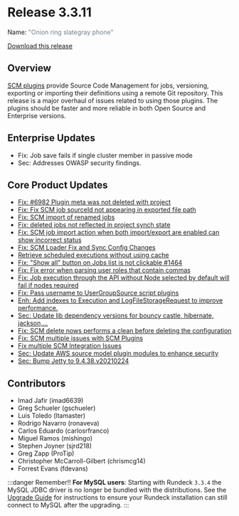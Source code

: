 # Release 3.3.11

Name: <span style="color: slategray"><span class="glyphicon glyphicon-phone"></span> "Onion ring slategray phone"</span>

[Download this release](https://download.rundeck.com/3.3.11/index.html)

## Overview
[SCM plugins](/administration/projects/scm/git) provide Source Code Management for jobs, versioning, exporting or importing their definitions using a remote Git repository.  This release is a major overhaul of issues related to using those plugins.  The plugins should be faster and more reliable in both Open Source and Enterprise versions.

## Enterprise Updates

* Fix: Job save fails if single cluster member in passive mode
* Sec: Addresses OWASP security findings.


## Core Product Updates

* [Fix: #6982 Plugin meta was not deleted with project](https://github.com/rundeck/rundeck/pull/7027)
* [Fix: Fix SCM job sourceId not appearing in exported file path ](https://github.com/rundeck/rundeck/pull/7026)
* [Fix: SCM import of renamed jobs](https://github.com/rundeck/rundeck/pull/7020)
* [Fix: deleted jobs not reflected in project synch state](https://github.com/rundeck/rundeck/pull/7018)
* [Fix: SCM job import action when both import/export are enabled can show incorrect status](https://github.com/rundeck/rundeck/pull/7017)
* [Fix: SCM Loader Fix and Sync Config Changes](https://github.com/rundeck/rundeck/pull/7015)
* [Retrieve scheduled executions without using cache](https://github.com/rundeck/rundeck/pull/6942)
* [Fix: &quot;Show all&quot; button on Jobs list is not clickable #1464](https://github.com/rundeck/rundeck/pull/6936)
* [Fix: Fix error when parsing user roles that contain commas](https://github.com/rundeck/rundeck/pull/6935)
* [Fix: Job execution through the API without Node selected by default will fail if nodes required](https://github.com/rundeck/rundeck/pull/6934)
* [Fix: Pass username to UserGroupSource script plugins](https://github.com/rundeck/rundeck/pull/6933)
* [Enh: Add indexes to Execution and LogFileStorageRequest to improve performance.](https://github.com/rundeck/rundeck/pull/6930)
* [Sec: Update lib dependency versions for bouncy castle, hibernate, jackson,…](https://github.com/rundeck/rundeck/pull/6921)
* [Fix: SCM delete nows performs a clean before deleting the configuration](https://github.com/rundeck/rundeck/pull/6913)
* [Fix:  SCM multiple issues with SCM Plugins](https://github.com/rundeck/rundeck/pull/6912)
* [Fix multiple SCM Integration Issues](https://github.com/rundeck/rundeck/pull/6908)
* [Sec: Update AWS source model plugin modules to enhance security](https://github.com/rundeck/rundeck/pull/6907)
* [Sec: Bump Jetty to 9.4.38.v20210224](https://github.com/rundeck/rundeck/pull/6867)


## Contributors

* Imad Jafir (imad6639)
* Greg Schueler (gschueler)
* Luis Toledo (ltamaster)
* Rodrigo Navarro (ronaveva)
* Carlos Eduardo (carlosrfranco)
* Miguel Ramos (mishingo)
* Stephen Joyner (sjrd218)
* Greg Zapp (ProTip)
* Christopher McCarroll-Gilbert (chrismcg14)
* Forrest Evans (fdevans)


:::danger Remember!!
**For MySQL users**: Starting with Rundeck `3.3.4` the MySQL JDBC driver is no longer be
bundled with the distributions. See the [Upgrade Guide](/upgrading/upgrading-to-rundeck-3.3.4.md)
for instructions to ensure your Rundeck installation can still connect to MySQL after
the upgrading.
:::
